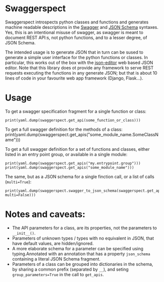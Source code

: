 # Swaggerspect

Swaggerspect introspects python classes and functions and generates machine readable descriptions in the [Swagger](https://swagger.io/specification/) and [JSON Schema](https://json-schema.org/) syntaxes.
Yes, this is an intentional misuse of swagger, as swagger is meant to document REST API:s, not python functions, and to a lesser degree, of JSON Schema.

The intended usage is to generate JSON that in turn can be sused to generate a simple user interface for the python functions or classes.
In particular, this works out of the box with the [json-editor](https://github.com/json-editor/json-editor) web based JSON editor. Note that this library does ot provide any framework to serve REST requests executing the functions in any generate JSON; but that is about 10 lines of code in your favourite web app framework (Django, Flask...).

# Usage

To get a swagger specification fragment for a single function or class:
```
print(yaml.dump(swaggerspect.get_api(some_function_or_class)))
```

To get a full swagger definition for the methods of a class:
print(yaml.dump(swaggerspect.get_apis("some_module_name.SomeClassName")))

To get a full swagger definition for a set of functions and classes, either listed in an entry point group, or available in a single module:
```
print(yaml.dump(swaggerspect.get_apis("my.entrypoint.group")))
print(yaml.dump(swaggerspect.get_apis("some_module_name")))
```

The same, but as a JSON schema for a single finction call, or a list of calls (`multi=True`):
```
print(yaml.dump(swaggerspect.swagger_to_json_schema(swaggerspect.get_apis("my.entrypoint.group"), multi=False)))
```

# Notes and caveats:

* The API parameters for a class, are its properties, not the
  parameters to `__init__()`.
* Parameters of unknown types / types with no equivalent in JSON, that
  have default values, are hidden/ignored.
* A more elaborate schema for a parameter can be specified using
  typing.Annotated with an annotation that has a property
  `json_schema` containing a literal JSON Schema fragment.
* Parameters of a class can be grouped into dictionaries in the
  schema, by sharing a common prefix (separated by `__`), and seting
  `group_parameters=True` in the call to `get_apis`.
